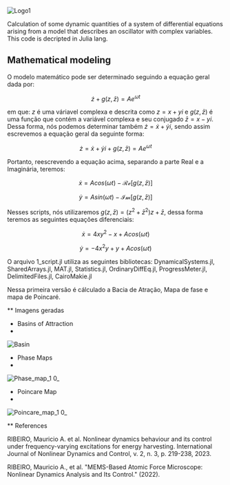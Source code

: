 ![Logo1](https://github.com/ScienceMau/Alexandria/assets/61286097/4f88a268-b4b4-4744-8783-ae13bc48040b)

Calculation of some dynamic quantities of a system of differential equations arising from a model that describes an oscillator with complex variables. This code is decripted in Julia lang.

## Mathematical modeling

O modelo matemático pode ser determinado seguindo a equação geral dada por:

$$ \dot{z}+g(z,\bar{z}) = Ae^{\omega t} $$

em que: $z$ é uma váriavel complexa e descrita como $z=x+yi$ e $g(z,\bar{z})$ é uma função que contém a variável complexa e seu conjugado $\bar{z}= x-yi$. Dessa forma, nós podemos determinar também $\dot{z}=\dot{x}+\dot{y}i$, sendo assim escrevemos a equação geral da seguinte forma:

$$ \dot{z}=\dot{x}+\dot{y}i +g(z,\bar{z}) = Ae^{\omega t} $$

 Portanto, reescrevendo a equação acima, separando a parte Real e a Imaginária, teremos:

 $$ \dot{x} = Acos(\omega t)- \mathcal{Re}[g(z,\bar{z})] $$
 
 $$ \dot{y} = Asin(\omega t)- \mathcal{Im}[g(z,\bar{z})] $$

Nesses scripts, nós utilizaremos $g(z,\bar{z})=(z^2+\bar{z}^2)z+\bar{z}$, dessa forma teremos as seguintes equações diferenciais:

$$ \dot{x} = 4xy^2-x+A cos(\omega t)$$

$$ \dot{y} = -4x^2y+y+Acos(\omega t )$$

O arquivo 1_script.jl utiliza as seguintes bibliotecas: 
DynamicalSystems.jl, SharedArrays.jl, MAT.jl, Statistics.jl, OrdinaryDiffEq.jl, ProgressMeter.jl, DelimitedFiles.jl, CairoMakie.jl

Nessa primeira versão é cálculado a Bacia de Atração, Mapa de fase e mapa de Poincaré.

** Imagens geradas
* Basins of Attraction
* 
![Basin](https://github.com/ScienceMau/Alexandria/assets/61286097/340834f1-09a1-4a30-9eff-b46aca0cbc88)

* Phase Maps
* 
![Phase_map_1 0_](https://github.com/ScienceMau/Alexandria/assets/61286097/5bdfc605-b07a-43bc-86cb-642cca83130c)

* Poincare Map
* 
![Poincare_map_1 0_](https://github.com/ScienceMau/Alexandria/assets/61286097/17b9fbfb-81e6-474b-87cf-769cb925a142)


** References

RIBEIRO, Mauricio A. et al. Nonlinear dynamics behaviour and its control under frequency-varying excitations for energy harvesting. International Journal of Nonlinear Dynamics and Control, v. 2, n. 3, p. 219-238, 2023.

RIBEIRO, Mauricio A., et al. "MEMS-Based Atomic Force Microscope: Nonlinear Dynamics Analysis and Its Control." (2022).



